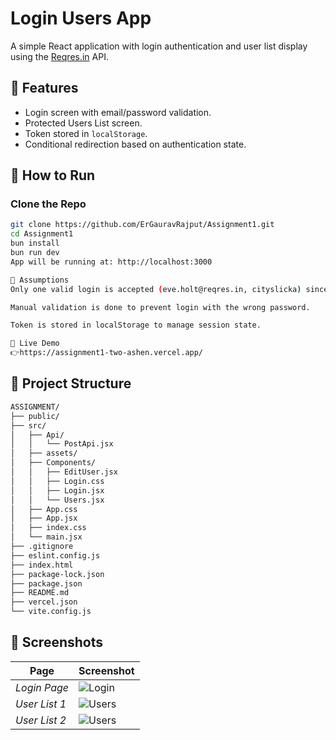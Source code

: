 # Login Users App

A simple React application with login authentication and user list display using the [Reqres.in](https://reqres.in) API.

## 🔧 Features

- Login screen with email/password validation.
- Protected Users List screen.
- Token stored in `localStorage`.
- Conditional redirection based on authentication state.

## 🚀 How to Run

### Clone the Repo

```bash
git clone https://github.com/ErGauravRajput/Assignment1.git
cd Assignment1
bun install
bun run dev
App will be running at: http://localhost:3000

📝 Assumptions
Only one valid login is accepted (eve.holt@reqres.in, cityslicka) since Reqres is a mock API.

Manual validation is done to prevent login with the wrong password.

Token is stored in localStorage to manage session state.

🔗 Live Demo
👉https://assignment1-two-ashen.vercel.app/
```
## 📂 Project Structure
```bash
ASSIGNMENT/
├── public/
├── src/
│   ├── Api/
│   │   └── PostApi.jsx
│   ├── assets/
│   ├── Components/
│   │   ├── EditUser.jsx
│   │   ├── Login.css
│   │   ├── Login.jsx
│   │   └── Users.jsx
│   ├── App.css
│   ├── App.jsx
│   ├── index.css
│   └── main.jsx
├── .gitignore
├── eslint.config.js
├── index.html
├── package-lock.json
├── package.json
├── README.md
├── vercel.json
└── vite.config.js
```

## 📸 Screenshots
| Page | Screenshot |
|------|-----------|
| *Login Page* | ![Login](https://github.com/user-attachments/assets/a32ee430-237a-42f9-8060-f356453f7b6e)|
| *User List 1* | ![Users](https://github.com/user-attachments/assets/26ba6448-45d3-4d81-b5e7-7150db20db82)|
| *User List 2* | ![Users](https://github.com/user-attachments/assets/80db5283-40cb-40d9-89e5-e608e1622472)|


